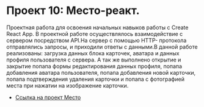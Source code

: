 # Проект 10: Место-реакт.

Проектная работа для освоения начальных навыков работы с Create React App.
В проектной работе осуществлялось взаимодействие с сервером посредством API.На сервер с помощью HTTP- протокола отправлялись запросы, и приходили ответы с данными.В данной работе реализованы: загрузка данных блока карточек, аватара и данных профиля пользователя с сервера. А так же выполнено открытие и закрытие попапа формы редактирования данных профиля, попапа добавления аватара пользователя, попапа добавления новой карточки, попапа подтверждения удаления карточки и попапа с фотографией места при нажатии на изображение карточки.

- [Ссылка на проект Место](https://github.com/Dmitry-Med/mesto-react.git)
